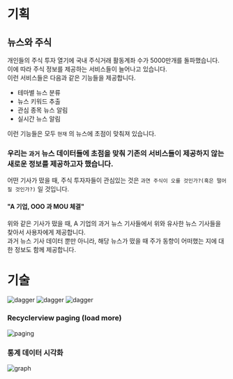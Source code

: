 # 기획

## 뉴스와 주식
개인들의 주식 투자 열기에 국내 주식거래 활동계좌 수가 5000만개를 돌파했습니다.  
이에 따라 주식 정보를 제공하는 서비스들이 늘어나고 있습니다.  
이런 서비스들은 다음과 같은 기능들을 제공합니다. 
- 테마별 뉴스 분류
- 뉴스 키워드 추출 
- 관심 종목 뉴스 알림
- 실시간 뉴스 알림  

이런 기능들은 모두 `현재` 의 뉴스에 초점이 맞춰져 있습니다. 
### 우리는 `과거` 뉴스 데이터들에 초점을 맞춰 기존의 서비스들이 제공하지 않는 새로운 정보를 제공하고자 했습니다.  
어떤 기사가 떴을 때, 주식 투자자들이 관심있는 것은
`과연 주식이 오를 것인가?(혹은 떨어질 것인가?)` 일 것입니다.  

#### "A 기업, OOO 과 MOU 체결"  

위와 같은 기사가 떴을 때, A 기업의 과거 뉴스 기사들에서 위와 유사한 뉴스 기사들을 찾아서 사용자에게 제공합니다.  
과거 뉴스 기사 데이터 뿐만 아니라, 해당 뉴스가 떴을 때 주가 동향이 어떠했는 지에 대한 정보도 함께 제공합니다. 

# 기술 
<img alt="dagger" src ="https://img.shields.io/badge/-dagger-green"/>  <img alt="dagger" src ="https://img.shields.io/badge/-MVVM-blue"/>  <img alt="dagger" src ="https://img.shields.io/badge/-retrofit2-brightgreen"/> 

### Recyclerview paging (load more) 
![paging](https://user-images.githubusercontent.com/55446114/143677043-19cc99de-a0d5-43ba-9730-41e47f4cee8f.gif)


### 통계 데이터 시각화 

![graph](https://user-images.githubusercontent.com/55446114/143677047-7f79ece7-09f8-4d36-a418-93582ea61c93.gif)

